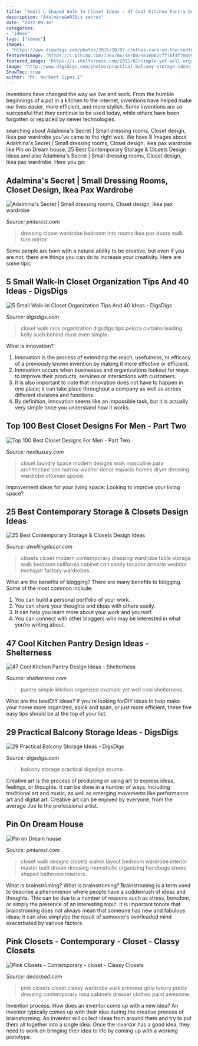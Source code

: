 ```yaml
---
title: "Small L Shaped Walk In Closet Ideas : 47 Cool Kitchen Pantry Design Ideas"
description: "Adalmina&#039;s secret"
date: "2022-09-16"
categories:
- "ideas"
tags: ["ideas"]
images:
- "https://www.digsdigs.com/photos/2016/10/07-clothes-rack-on-the-center-and-lots-of-open-racks-on-the-sides-for-shoes-and-accessories.jpg"
featuredImage: "https://i.pinimg.com/736x/86/1e/b8/861eb82cff7bf4f78899ebaa16bff762.jpg"
featured_image: "https://i.shelterness.com/2011/07/simple-yet-well-organized-pantry-example.jpg"
image: "http://www.digsdigs.com/photos/practical-balcony-storage-ideas-29.jpg"
ShowToc: true
author: "Mr. Norbert Sipes I"
---
```



Inventions have changed the way we live and work. From the humble beginnings of a pot in a kitchen to the internet, inventions have helped make our lives easier, more efficient, and more stylish. Some inventions are so successful that they continue to be used today, while others have been forgotten or replaced by newer technologies.

	

		
searching about Adalmina&#039;s Secret | Small dressing rooms, Closet design, Ikea pax wardrobe you've came to the right web. We have 8 Images about Adalmina&#039;s Secret | Small dressing rooms, Closet design, Ikea pax wardrobe like Pin on Dream house, 25 Best Contemporary Storage &amp; Closets Design Ideas and also Adalmina&#039;s Secret | Small dressing rooms, Closet design, Ikea pax wardrobe. Here you go:
		
    
## Adalmina&#039;s Secret | Small Dressing Rooms, Closet Design, Ikea Pax Wardrobe

<img loading=lazy src="https://i.pinimg.com/originals/e0/60/fb/e060fb9d5a61349b1f2efe9e04aa7e4a.jpg" onerror="this.onerror=null;this.src='https://tse4.mm.bing.net/th?id=OIP.aGO_i_A6RgCqEKyRKkRu2QHaJ4&amp;pid=15.1';" alt="Adalmina&#039;s Secret | Small dressing rooms, Closet design, Ikea pax wardrobe">

_Source: pinterest.com_

>dressing closet wardrobe bedroom into rooms ikea pax doors walk turn mirror. 

	

Some people are born with a natural ability to be creative, but even if you are not, there are things you can do to increase your creativity. Here are some tips:

    
## 5 Small Walk-In Closet Organization Tips And 40 Ideas - DigsDigs

<img loading=lazy src="https://www.digsdigs.com/photos/2016/10/07-clothes-rack-on-the-center-and-lots-of-open-racks-on-the-sides-for-shoes-and-accessories.jpg" onerror="this.onerror=null;this.src='https://tse1.mm.bing.net/th?id=OIP.M2CPZ0Xg_9-1bqURz2mVjAHaKn&amp;pid=15.1';" alt="5 Small Walk-In Closet Organization Tips And 40 Ideas - DigsDigs">

_Source: digsdigs.com_

>closet walk rack organization digsdigs tips peloza curtains leading kelly such behind must even simple. 

	

What is innovation?
1. Innovation is the process of extending the reach, usefulness, or efficacy of a previously known invention by making it more effective or efficient.
2. Innovation occurs when businesses and organizations lookout for ways to improve their products, services or interactions with customers.
3. It is also important to note that innovation does not have to happen in one place; it can take place throughout a company as well as across different divisions and functions.
4. By definition, innovation seems like an impossible task, but it is actually very simple once you understand how it works.

    
## Top 100 Best Closet Designs For Men - Part Two

<img loading=lazy src="http://nextluxury.com/wp-content/uploads/modern-laundry-room-closet-space-for-men.jpg" onerror="this.onerror=null;this.src='https://tse1.mm.bing.net/th?id=OIP.d36UENgV2VICWO-H7homkAHaJ4&amp;pid=15.1';" alt="Top 100 Best Closet Designs For Men - Part Two">

_Source: nextluxury.com_

>closet laundry space modern designs walk masculine para architecture con narrow washer decor espacio homes dryer dressing wardrobe ottoman appeal. 

	

Improvement ideas for your living space:
Looking to improve your living space?

    
## 25 Best Contemporary Storage &amp; Closets Design Ideas

<img loading=lazy src="http://www.dwellingdecor.com/wp-content/uploads/2016/04/Closets-With-Brown-Minimalist-Cabinet-Featuring-Gray-Carpet-With-Contemporary-Chair.jpg" onerror="this.onerror=null;this.src='https://tse4.mm.bing.net/th?id=OIP.kxuukn6AxXZqtWt250jZ1wHaF4&amp;pid=15.1';" alt="25 Best Contemporary Storage &amp; Closets Design Ideas">

_Source: dwellingdecor.com_

>closets closet modern contemporary dressing wardrobe table storage walk bedroom california cabinet con vanity tocador armario vestidor michigan factory wardrobes. 

	

What are the benefits of blogging?
There are many benefits to blogging. Some of the most common include: 
1. You can build a personal portfolio of your work. 
2. You can share your thoughts and ideas with others easily. 
3. It can help you learn more about your work and yourself. 
4. You can connect with other bloggers who may be interested in what you’re writing about. 

    
## 47 Cool Kitchen Pantry Design Ideas - Shelterness

<img loading=lazy src="https://i.shelterness.com/2011/07/simple-yet-well-organized-pantry-example.jpg" onerror="this.onerror=null;this.src='https://tse4.mm.bing.net/th?id=OIP.ZleXW6mQHQYX4486mRsSEwHaJ3&amp;pid=15.1';" alt="47 Cool Kitchen Pantry Design Ideas - Shelterness">

_Source: shelterness.com_

>pantry simple kitchen organized example yet well cool shelterness. 

	

What are the bestDIY ideas?
If you're looking forDIY ideas to help make your home more organized, spick and span, or just more efficient, these five easy tips should be at the top of your list.

    
## 29 Practical Balcony Storage Ideas - DigsDigs

<img loading=lazy src="http://www.digsdigs.com/photos/practical-balcony-storage-ideas-29.jpg" onerror="this.onerror=null;this.src='https://tse3.mm.bing.net/th?id=OIP.wRdv3PhmuB5gjeHliy4dqgHaKU&amp;pid=15.1';" alt="29 Practical Balcony Storage Ideas - DigsDigs">

_Source: digsdigs.com_

>balcony storage practical digsdigs source. 

	

Creative art is the process of producing or using art to express ideas, feelings, or thoughts. It can be done in a number of ways, including traditional art and music, as well as emerging movements like performance art and digital art. Creative art can be enjoyed by everyone, from the average Joe to the professional artist.

    
## Pin On Dream House

<img loading=lazy src="https://i.pinimg.com/736x/86/1e/b8/861eb82cff7bf4f78899ebaa16bff762.jpg" onerror="this.onerror=null;this.src='https://tse2.mm.bing.net/th?id=OIP.zONoF_1m_4zqtHGESL6sqAAAAA&amp;pid=15.1';" alt="Pin on Dream house">

_Source: pinterest.com_

>closet walk designs closets walkin layout bedroom wardrobe interior master built dream dressing roomaholic organizing handbags shoes shaped bathroom interiors. 

	

What is brainstroming?
What is brainstroming? Brainstroming is a term used to describe a phenomenon where people have a suddenrush of ideas and thoughts. This can be due to a number of reasons such as stress, boredom, or simply the presence of an interesting topic. It is important tonote that brainstroming does not always mean that someone has new and fabulous ideas; it can also simplybe the result of someone's overloaded mind exacerbated by various factors.

    
## Pink Closets - Contemporary - Closet - Classy Closets

<img loading=lazy src="https://cdn.decorpad.com/photos/2014/03/07/96bd81fb4a42.jpg" onerror="this.onerror=null;this.src='https://tse1.mm.bing.net/th?id=OIP.R4DHaydaafifVLibrZyHhAHaLI&amp;pid=15.1';" alt="Pink Closets - Contemporary - closet - Classy Closets">

_Source: decorpad.com_

>pink closets closet classy wardrobe walk princess girly luxury pretty dressing contemporary rosa cabinets dresser clothes paint awesome. 

	

Invention process: How does an inventor come up with a new idea?
An inventor typically comes up with their idea during the creative process of brainstorming. An inventor will collect ideas from around them and try to put them all together into a single idea. Once the inventor has a good idea, they need to work on bringing their idea to life by coming up with a working prototype.

